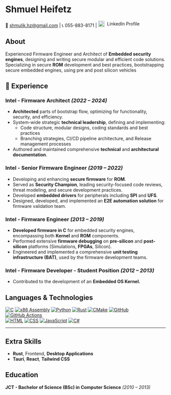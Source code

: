 # **Shmuel Heifetz**

📧 [shmulik.hz@gmail.com](mailto:shmulik.hz@gmail.com) | 📞 055-883-8171 | <a href="https://linkedin.com/in/shmuel-heifetz-62a8a588" style="display: inline-flex; align-items: center; gap: 8px; text-decoration: none;">
<img src="https://cdn.jsdelivr.net/gh/devicons/devicon/icons/linkedin/linkedin-original.svg" alt="LinkedIn" width="20"/>
<span>LinkedIn Profile</span>
</a>

## **About**

Experienced Firmware Engineer and Architect of **Embedded security engines**,
designing and writing secure modular and efficient code solutions.<br/>
Specializing in secure **ROM** development and best practices, bootstrapping secure embedded engines, using pre and post silicon vehicles

## **💼 Experience**

### Intel - **Firmware Architect** _(2022 – 2024)_

- **Architected** parts of bootstrap flow, optimizing for functionality, security, and efficiency.
- System-wide strategic **technical leadership**, defining and implementing:
  - Code structure, modular designs, coding standards and best practices
  - Branching strategies, CI/CD pipeline architecture, and Release management processes
- Authored and maintained comprehensive **technical** and **architectural documentation**.

### Intel - **Senior Firmware Engineer** _(2019 – 2022)_

- Developing and enhancing **secure firmware** for **ROM**.
- Served as **Security Champion**, leading security-focused code reviews, threat modeling, and secure development practices.
- Developed **embedded drivers** for peripherals including **SPI** and **UFS**.
- Designed, developed, and implemented an **E2E automation solution** for firmware validation team.

### Intel - **Firmware Engineer** _(2013 – 2019)_

- **Developed firmware in C** for embedded security engines, encompassing both **Kernel** and **ROM** components.
- Performed extensive **firmware debugging** on **pre-silicon** and **post-silicon** platforms (Simulations, **FPGAs**, Silicon).
- Engineered and implemented a comprehensive **unit testing infrastructure (BAT)**, used by the firmware development teams.

### Intel - **Firmware Developer - Student Position** _(2012 – 2013)_

- Contributed to the development of an **Embedded OS Kernel.**

## **Languages & Technologies**

[![C](https://img.shields.io/badge/C-00599C?logo=c&logoColor=white)]()
[![x86 Assembly](https://img.shields.io/badge/x86-Assembly-blue)]()
[![Python](https://img.shields.io/badge/Python-3776AB?logo=python&logoColor=white)]()
[![Rust](https://img.shields.io/badge/Rust-000000?logo=rust&logoColor=white)]()
[![CMake](https://img.shields.io/badge/CMake-064F8C?logo=cmake&logoColor=white)]() [![GitHub](https://img.shields.io/badge/GitHub-181717?logo=github&logoColor=white)]() [![GitHub Actions](https://img.shields.io/badge/GitHub_Actions-2088FF?logo=githubactions&logoColor=white)]()<br/>
[![HTML](https://img.shields.io/badge/HTML-E34F26?logo=html5&logoColor=white)]()
[![CSS](https://img.shields.io/badge/CSS-1572B6?logo=css3&logoColor=white)]()
[![JavaScript](https://img.shields.io/badge/JavaScript-F7DF1E?logo=javascript&logoColor=black)]()
[![C#](https://img.shields.io/badge/C%23-239120?logo=csharp&logoColor=white)]()

---

## **Extra Skills**

- **Rust**, Frontend, **Desktop Applications**
- **Tauri**, **React**, **Tailwind CSS**

## **Education**

**JCT - Bachelor of Science (BSc) in Computer Science** _(2010 – 2013)_
